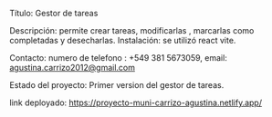 Título: Gestor de tareas 

Descripción: permite crear tareas, modificarlas , marcarlas como completadas y desecharlas.
Instalación: se utilizó react vite.


Contacto: numero de telefono : +549 381 5673059, email: agustina.carrizo2012@gmail.com

Estado del proyecto: Primer version del gestor de tareas.

link deployado: https://proyecto-muni-carrizo-agustina.netlify.app/

